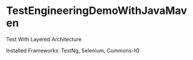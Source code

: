 # TestEngineeringDemoWithJavaMaven

Test With Layered Architecture

Installed Frameworks: TestNg, Selenium, Commons-IO
